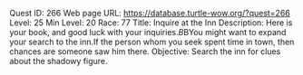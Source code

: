 Quest ID: 266
Web page URL: https://database.turtle-wow.org/?quest=266
Level: 25
Min Level: 20
Race: 77
Title: Inquire at the Inn
Description: Here is your book, and good luck with your inquiries.$B$BYou might want to expand your search to the inn.If the person whom you seek spent time in town, then chances are someone saw him there.
Objective: Search the inn for clues about the shadowy figure.
